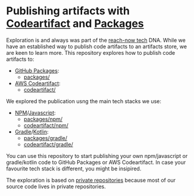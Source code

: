 # Publishing artifacts with [Codeartifact](https://aws.amazon.com/de/codeartifact/) and [Packages](https://github.com/features/packages)

Exploration is and always was part of the [reach-now tech](https://medium.com/reachnow-tech) DNA. While we have an established way to publish code artifacts to an artifacts store, we are keen to learn more. This repository explores how to publish code artifacts to:
- [GitHub Packages](https://github.com/features/packages):
    - [packages/](packages)
- [AWS Codeartifact](https://aws.amazon.com/de/codeartifact/):
    - [codeartifact/](codeartifact)

We explored the publication usng the main tech stacks we use:
- [NPM](https://www.npmjs.com/)/[Javascript](https://en.wikipedia.org/wiki/JavaScript):
    - [packages/npm/](packages/npm/)
    - [codeartifact/npm/](codeartifact/npm/) 
- [Gradle](https://gradle.org/)/[Kotlin](https://kotlinlang.org/): 
    - [packages/gradle/](packages/gradle/)
    - [codeartifact/gradle/](codeartifact/gradle/) 

You can use this repository to start publishing your own npm/javascript or gradle/kotlin code to GitHub Packages or AWS Codeartifact. In case your favourite tech stack is different, you might be insipired.

The exploration is based on [private repositories](https://docs.github.com/en/github/creating-cloning-and-archiving-repositories/about-repositories) because most of our source code lives in private repositories.
